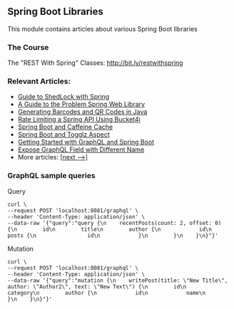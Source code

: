 ## Spring Boot Libraries

This module contains articles about various Spring Boot libraries

### The Course
The "REST With Spring" Classes: http://bit.ly/restwithspring

### Relevant Articles:

- [Guide to ShedLock with Spring](https://www.baeldung.com/shedlock-spring)
- [A Guide to the Problem Spring Web Library](https://www.baeldung.com/problem-spring-web)
- [Generating Barcodes and QR Codes in Java](https://www.baeldung.com/java-generating-barcodes-qr-codes)
- [Rate Limiting a Spring API Using Bucket4j](https://www.baeldung.com/spring-bucket4j)
- [Spring Boot and Caffeine Cache](https://www.baeldung.com/spring-boot-caffeine-cache)
- [Spring Boot and Togglz Aspect](https://www.baeldung.com/spring-togglz)
- [Getting Started with GraphQL and Spring Boot](https://www.baeldung.com/spring-graphql)
- [Expose GraphQL Field with Different Name](https://www.baeldung.com/graphql-field-name)
- More articles: [[next -->]](/spring-boot-modules/spring-boot-libraries-2)

### GraphQL sample queries

Query
```shell script
curl \
--request POST 'localhost:8081/graphql' \
--header 'Content-Type: application/json' \
--data-raw '{"query":"query {\n    recentPosts(count: 2, offset: 0) {\n        id\n        title\n        author {\n            id\n            posts {\n                id\n            }\n        }\n    }\n}"}'
```

Mutation
```shell script
curl \
--request POST 'localhost:8081/graphql' \
--header 'Content-Type: application/json' \
--data-raw '{"query":"mutation {\n    writePost(title: \"New Title\", author: \"Author2\", text: \"New Text\") {\n        id\n        category\n        author {\n            id\n            name\n        }\n    }\n}"}'
```
